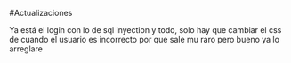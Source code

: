 #Actualizaciones

Ya está el login con lo de sql inyection y todo, solo hay que cambiar el css de cuando el usuario es incorrecto por que sale mu raro pero bueno ya lo arreglare
